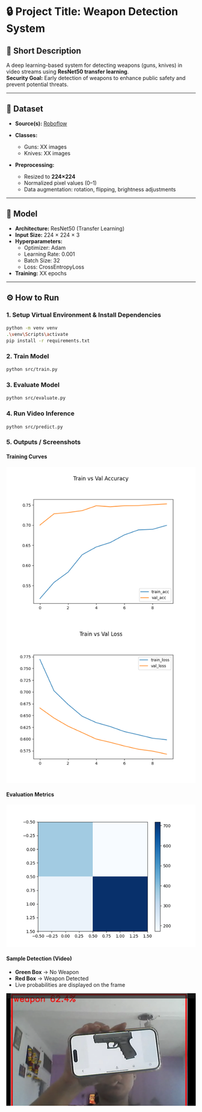 # 🔒 Project Title: Weapon Detection System

## 📝 Short Description

A deep learning-based system for detecting weapons (guns, knives) in video streams using **ResNet50 transfer learning**.  
**Security Goal:** Early detection of weapons to enhance public safety and prevent potential threats.

---

## 📂 Dataset

- **Source(s):** [Roboflow](https://roboflow.com/)
- **Classes:**

  - Guns: XX images
  - Knives: XX images

- **Preprocessing:**
  - Resized to **224×224**
  - Normalized pixel values (0–1)
  - Data augmentation: rotation, flipping, brightness adjustments

---

## 🧠 Model

- **Architecture:** ResNet50 (Transfer Learning)
- **Input Size:** 224 × 224 × 3
- **Hyperparameters:**
  - Optimizer: Adam
  - Learning Rate: 0.001
  - Batch Size: 32
  - Loss: CrossEntropyLoss
- **Training:** XX epochs

---

## ⚙️ How to Run

### 1. Setup Virtual Environment & Install Dependencies

```bash
python -m venv venv
.\venv\Scripts\activate
pip install -r requirements.txt
```

### 2. Train Model

```bash
python src/train.py
```

### 3. Evaluate Model

```bash
python src/evaluate.py
```

### 4. Run Video Inference

```bash
python src/predict.py
```

### 5. Outputs / Screenshots

#### Training Curves

![Training Curve](results/training_plot.png)

#### Evaluation Metrics

![Confusion Matrix](results/confusion_matrix.png)

#### Sample Detection (Video)

- **Green Box** → No Weapon
- **Red Box** → Weapon Detected
- Live probabilities are displayed on the frame

![Annotated Frame](results/frame.png)
